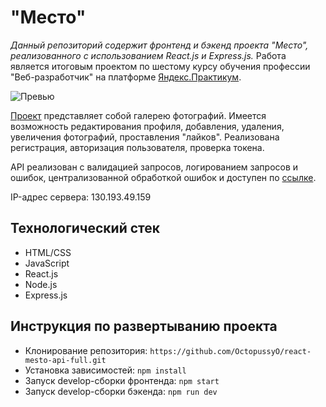 # "Место"

*Данный репозиторий содержит фронтенд и бэкенд проекта "Место", реализованного с использованием React.js и Express.js.*
Работа является итоговым проектом по шестому курсу обучения профессии "Веб-разработчик" на платформе [Яндекс.Практикум](https://praktikum.yandex.ru/profile/web/ "Профессия веб-разработчик").

![Превью](https://sun9-51.userapi.com/impg/hPgaDtmFe3xpLx4yZUntDfc08xQdBC7-c6GsUw/7PkBXSHZQ34.jpg?size=1278x777&quality=96&proxy=1&sign=c3a20ce8c7bb9a71da461b3975d72cc0&type=album "Место")

[Проект](https://www.octopussy.students.nomoredomains.icu/) представляет собой галерею фотографий.
Имеется возможность редактирования профиля, добавления, удаления, увеличения фотографий, проставления "лайков".
Реализована регистрация, авторизация пользователя, проверка токена.

API реализован с валидацией запросов, логированием запросов и ошибок, централизованной обработкой ошибок и доступен по [ссылке](https://www.api.octopussy.students.nomoredomains.icu/).

IP-адрес сервера: 130.193.49.159

## Технологический стек

- HTML/CSS
- JavaScript
- React.js
- Node.js
- Express.js

## Инструкция по развертыванию проекта

* Клонирование репозитория: `https://github.com/OctopussyO/react-mesto-api-full.git`
* Установка зависимостей: `npm install`
* Запуск develop-сборки фронтенда: `npm start`
* Запуск develop-сборки бэкенда: `npm run dev`
